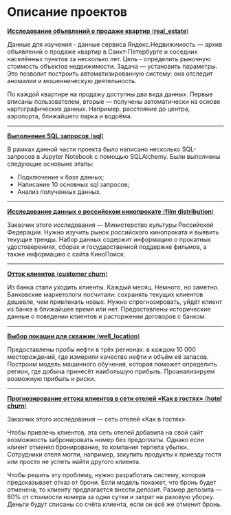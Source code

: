 # Описание проектов

[**Исследование объявлений о продаже квартир** (**real_estate**)](https://github.com/NadezhdaPetrovaa/portfolio/tree/bf610f2827d13483549443c97051560cfe09b3fb/real_estate)

Данные для изучения - данные сервиса Яндекс.Недвижимость — архив объявлений о продаже квартир в Санкт-Петербурге и соседних населённых пунктов за несколько лет. Цель - определить рыночную стоимость объектов недвижимости. Задача — установить параметры. Это позволит построить автоматизированную систему: она отследит аномалии и мошенническую деятельность.

По каждой квартире на продажу доступны два вида данных. Первые вписаны пользователем, вторые — получены автоматически на основе картографических данных. Например, расстояние до центра, аэропорта, ближайшего парка и водоёма.

____________________________________________________________________________________________________________________________________________

[**Выполнение SQL запросов** (**sql**)](https://github.com/NadezhdaPetrovaa/projects_yandex_practicum/tree/81b7f2e0210e256b1e41a0385d491750a126239f/sql)

В рамках данной части проекта было написано несколько SQL-запросов в Jupyter Notebook с помощью SQLAlchemy. Были выполнены следующие основыне этапы:

- Подключение к базе данных;
- Написание 10 основных sql запросов;
- Анализ полученных данных.

____________________________________________________________________________________________________________________________________________

[**Исследование данных о российском кинопрокате** (**film distribution**)](https://github.com/NadezhdaPetrovaa/portfolio/tree/12e823d3b5d4f634890b41b0ef9f9636740fac56/film%20distribution)

Заказчик этого исследования — Министерство культуры Российской Федерации.
Нужно изучить рынок российского кинопроката и выявить текущие тренды.
Набор данных содержит информацию о прокатных удостоверениях, сборах и государственной поддержке фильмов, а также информацию с сайта КиноПоиск.

____________________________________________________________________________________________________________________________________

[**Отток клиентов** (**customer churn**)](https://github.com/NadezhdaPetrovaa/portfolio/tree/12e823d3b5d4f634890b41b0ef9f9636740fac56/customer%20churn)

Из банка стали уходить клиенты. Каждый месяц. Немного, но заметно. Банковские маркетологи посчитали: сохранять текущих клиентов дешевле, чем привлекать новых. Нужно спрогнозировать, уйдёт клиент из банка в ближайшее время или нет. Предоставлены исторические данные о поведении клиентов и расторжении договоров с банком.

____________________________________________________________________________________________________________________________________

[**Выбор локации для скважин** (**well_location**)](https://github.com/NadezhdaPetrovaa/portfolio/tree/12e823d3b5d4f634890b41b0ef9f9636740fac56/well_location)

Предоставлены пробы нефти в трёх регионах: в каждом 10 000 месторождений, где измерили качество нефти и объём её запасов. Построим модель машинного обучения, которая поможет определить регион, где добыча принесёт наибольшую прибыль. Проанализируем возможную прибыль и риски.

____________________________________________________________________________________________________________________________________

[**Прогнозирование оттока клиентов в сети отелей «Как в гостях»** (**hotel churn**)](https://github.com/NadezhdaPetrovaa/portfolio/tree/12e823d3b5d4f634890b41b0ef9f9636740fac56/hotel%20churn)

Заказчик этого исследования — сеть отелей «Как в гостях». 

Чтобы привлечь клиентов, эта сеть отелей добавила на свой сайт возможность забронировать номер без предоплаты. 
Однако если клиент отменял бронирование, то компания терпела убытки. Сотрудники отеля могли, например, закупить продукты к приезду гостя или просто не успеть найти другого клиента. 

Чтобы решить эту проблему, нужно разработать систему, которая предсказывает отказ от брони. Если модель покажет, что бронь будет отменена, то клиенту предлагается внести депозит. Размер депозита — 80% от стоимости номера за одни сутки и затрат на разовую уборку. Деньги будут списаны со счёта клиента, если он всё же отменит бронь.
